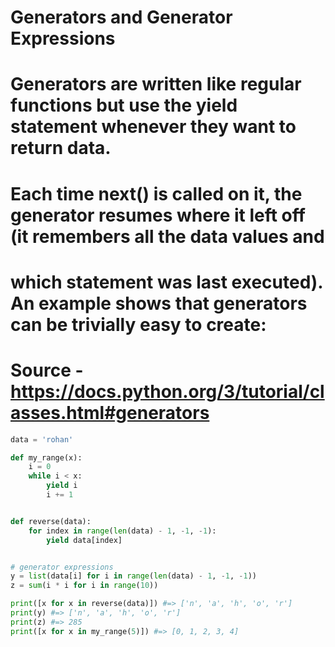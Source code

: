 # Generators and Generator Expressions

# Generators are written like regular functions but use the yield statement whenever they want to return data.
# Each time next() is called on it, the generator resumes where it left off (it remembers all the data values and
# which statement was last executed). An example shows that generators can be trivially easy to create:
# Source - https://docs.python.org/3/tutorial/classes.html#generators

```python
data = 'rohan'

def my_range(x):
    i = 0
    while i < x:
        yield i
        i += 1


def reverse(data):
    for index in range(len(data) - 1, -1, -1):
        yield data[index]


# generator expressions
y = list(data[i] for i in range(len(data) - 1, -1, -1))
z = sum(i * i for i in range(10))

print([x for x in reverse(data)]) #=> ['n', 'a', 'h', 'o', 'r']
print(y) #=> ['n', 'a', 'h', 'o', 'r']
print(z) #=> 285
print([x for x in my_range(5)]) #=> [0, 1, 2, 3, 4]
```

